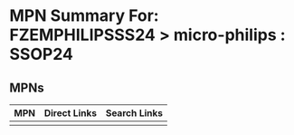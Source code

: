 



# MPN Summary For: FZEMPHILIPSSS24 > micro-philips : SSOP24

## MPNs
  

|MPN|Direct Links|Search Links|
| :--- | :--- | :--- |
||||
